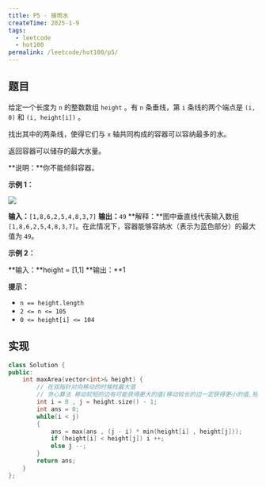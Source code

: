 ```yaml
---
title: P5 - 接雨水
createTime: 2025-1-9
tags:
  - leetcode
  - hot100
permalink: /leetcode/hot100/p5/
---
```


## 题目

给定一个长度为 `n` 的整数数组 `height` 。有 `n` 条垂线，第 `i` 条线的两个端点是 `(i, 0)` 和 `(i, height[i])` 。

找出其中的两条线，使得它们与 `x` 轴共同构成的容器可以容纳最多的水。

返回容器可以储存的最大水量。

**说明：**你不能倾斜容器。

**示例 1：**

![](https://aliyun-lc-upload.oss-cn-hangzhou.aliyuncs.com/aliyun-lc-upload/uploads/2018/07/25/question_11.jpg)

**输入：**`[1,8,6,2,5,4,8,3,7]`
**输出：**`49` 
**解释：**图中垂直线代表输入数组 `[1,8,6,2,5,4,8,3,7]`。在此情况下，容器能够容纳水（表示为蓝色部分）的最大值为 `49`。

**示例 2：**

**输入：**height = [1,1]
**输出：**1

**提示：**

- `n == height.length`
- `2 <= n <= 105`
- `0 <= height[i] <= 104`

## 实现

```cpp
class Solution {
public:
    int maxArea(vector<int>& height) {
        // 在双指针对向移动的时候找最大值
        // 贪心算法 移动较短的边有可能获得更大的值(移动较长的边一定获得更小的值,短板没变,距离变小了)
        int i = 0 , j = height.size() - 1;
        int ans = 0;
        while(i < j)
        {
            ans = max(ans , (j - i) * min(height[i] , height[j]));
            if (height[i] < height[j]) i ++;
            else j --;
        }
        return ans;
    }
};
```